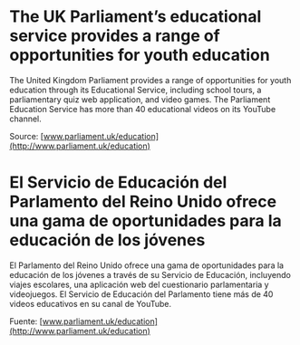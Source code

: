 # The UK Parliament’s educational service provides a range of opportunities for youth education

The United Kingdom Parliament provides a range of opportunities for youth education through its Educational Service, including school tours, a parliamentary quiz web application, and video games. The Parliament Education Service has more than 40 educational videos on its YouTube channel.

Source: [www.parliament.uk/education](http://www.parliament.uk/education)

# El Servicio de Educación del Parlamento del Reino Unido ofrece una gama de oportunidades para la educación de los jóvenes

El Parlamento del Reino Unido ofrece una gama de oportunidades para la educación de los jóvenes a través de su Servicio de Educación, incluyendo viajes escolares, una aplicación web del cuestionario parlamentaria  y videojuegos. El Servicio de Educación del Parlamento tiene más de 40 videos educativos en su canal de YouTube.

Fuente:  [www.parliament.uk/education](http://www.parliament.uk/education)
